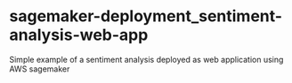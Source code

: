 # sagemaker-deployment_sentiment-analysis-web-app
Simple example of a sentiment analysis deployed as web application using AWS sagemaker
